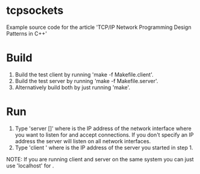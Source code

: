 tcpsockets
==========

Example source code for the article 'TCP/IP Network Programming Design Patterns in C++'

Build
=====

1. Build the test client by running 'make -f Makefile.client'.
2. Build the test server by running 'make -f Makefile.server'.
3. Alternatively build both by just running 'make'.

Run
===

1. Type 'server <port> [<ip>]' where <ip> is the IP address of
   the network interface where you want to listen for and accept
   connections. If you don't specify an IP address the server
   will listen on all network interfaces.
2. Type 'client <port> <ip>' where <ip> is the IP address of the
   server you started in step 1. 

NOTE: If you are running client and server on the same system you
      can just use 'localhost' for <ip>.
